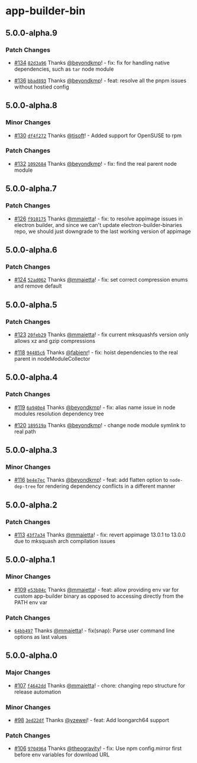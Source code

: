 # app-builder-bin

## 5.0.0-alpha.9

### Patch Changes

- [#134](https://github.com/develar/app-builder/pull/134) [`82d3a96`](https://github.com/develar/app-builder/commit/82d3a963bed48f8eb623db0d805a72f0cd72396d) Thanks [@beyondkmp](https://github.com/beyondkmp)! - fix: fix for handling native dependencies, such as `tar` node module

- [#136](https://github.com/develar/app-builder/pull/136) [`bbad893`](https://github.com/develar/app-builder/commit/bbad893da75c4fc7e019fa629748aabcde73c4e9) Thanks [@beyondkmp](https://github.com/beyondkmp)! - feat: resolve all the pnpm issues without hostied config

## 5.0.0-alpha.8

### Minor Changes

- [#130](https://github.com/develar/app-builder/pull/130) [`df4f272`](https://github.com/develar/app-builder/commit/df4f27286a92b6fa17dd333abbdca9d53c8fc1cb) Thanks [@tisoft](https://github.com/tisoft)! - Added support for OpenSUSE to rpm

### Patch Changes

- [#132](https://github.com/develar/app-builder/pull/132) [`1092684`](https://github.com/develar/app-builder/commit/1092684f6771af6abe3ef5614f6136000858003d) Thanks [@beyondkmp](https://github.com/beyondkmp)! - fix: find the real parent node module

## 5.0.0-alpha.7

### Patch Changes

- [#126](https://github.com/develar/app-builder/pull/126) [`f910175`](https://github.com/develar/app-builder/commit/f9101753dd2b93b857864d4051baeb6d8856dd64) Thanks [@mmaietta](https://github.com/mmaietta)! - fix: to resolve appimage issues in electron builder, and since we can't update electron-builder-binaries repo, we should just downgrade to the last working version of appimage

## 5.0.0-alpha.6

### Patch Changes

- [#124](https://github.com/develar/app-builder/pull/124) [`52ad062`](https://github.com/develar/app-builder/commit/52ad0626206c3ff7b7170afabe2136ef97107042) Thanks [@mmaietta](https://github.com/mmaietta)! - fix: set correct compression enums and remove default

## 5.0.0-alpha.5

### Patch Changes

- [#123](https://github.com/develar/app-builder/pull/123) [`20feb29`](https://github.com/develar/app-builder/commit/20feb293f5fa2dc46c4e52212ec9e17e6db669a0) Thanks [@mmaietta](https://github.com/mmaietta)! - fix current mksquashfs version only allows xz and gzip compressions

- [#118](https://github.com/develar/app-builder/pull/118) [`94485c6`](https://github.com/develar/app-builder/commit/94485c6d500fda34b92a6b4e0ef8314d2cc1a88d) Thanks [@fabienr](https://github.com/fabienr)! - fix: hoist dependencies to the real parent in nodeModuleCollector

## 5.0.0-alpha.4

### Patch Changes

- [#119](https://github.com/develar/app-builder/pull/119) [`6a940e4`](https://github.com/develar/app-builder/commit/6a940e46da11d733f8b7c6f31b183c0e402882aa) Thanks [@beyondkmp](https://github.com/beyondkmp)! - fix: alias name issue in node modules resolution dependency tree

- [#120](https://github.com/develar/app-builder/pull/120) [`189519a`](https://github.com/develar/app-builder/commit/189519a8292f939d9e5d3b47c6407444fee70334) Thanks [@beyondkmp](https://github.com/beyondkmp)! - change node module symlink to real path

## 5.0.0-alpha.3

### Minor Changes

- [#116](https://github.com/develar/app-builder/pull/116) [`be4e7ec`](https://github.com/develar/app-builder/commit/be4e7ec9c438e7f803c120a66148950ba294dae5) Thanks [@beyondkmp](https://github.com/beyondkmp)! - feat: add flatten option to `node-dep-tree` for rendering dependency conflicts in a different manner

## 5.0.0-alpha.2

### Patch Changes

- [#113](https://github.com/develar/app-builder/pull/113) [`43f7a34`](https://github.com/develar/app-builder/commit/43f7a3473cfbbefc5eba03f7fb04f88f54a1adf2) Thanks [@mmaietta](https://github.com/mmaietta)! - fix: revert appimage 13.0.1 to 13.0.0 due to mksquash arch compilation issues

## 5.0.0-alpha.1

### Minor Changes

- [#109](https://github.com/develar/app-builder/pull/109) [`e53b84c`](https://github.com/develar/app-builder/commit/e53b84c9a36105f281825a6e6d168481ddf543a9) Thanks [@mmaietta](https://github.com/mmaietta)! - feat: allow providing env var for custom app-builder binary as opposed to accessing directly from the PATH env var

### Patch Changes

- [`64bb497`](https://github.com/develar/app-builder/commit/64bb4971150edc37dbfb3819f115e4d767cf89c6) Thanks [@mmaietta](https://github.com/mmaietta)! - fix(snap): Parse user command line options as last values

## 5.0.0-alpha.0

### Major Changes

- [#107](https://github.com/develar/app-builder/pull/107) [`f4642dd`](https://github.com/develar/app-builder/commit/f4642ddcd85b482d1a7ed49f14d27c509eb5aa6b) Thanks [@mmaietta](https://github.com/mmaietta)! - chore: changing repo structure for release automation

### Minor Changes

- [#98](https://github.com/develar/app-builder/pull/98) [`3ed22df`](https://github.com/develar/app-builder/commit/3ed22df75fcff132a5b794ce1a421bec263bc118) Thanks [@yzewei](https://github.com/yzewei)! - feat: Add loongarch64 support

### Patch Changes

- [#106](https://github.com/develar/app-builder/pull/106) [`9704964`](https://github.com/develar/app-builder/commit/970496449b0b02780d654d61af1e3277515a2545) Thanks [@theogravity](https://github.com/theogravity)! - fix: Use npm config.mirror first before env variables for download URL
